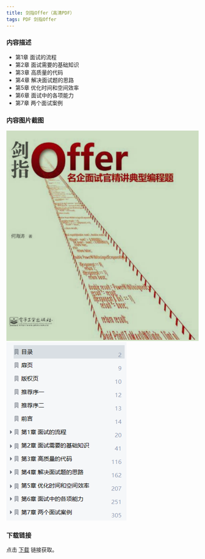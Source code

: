 ```yaml
---
title: 剑指Offer（高清PDF）
tags: PDF 剑指Offer
---
```



### 内容描述

- 第1章 面试的流程
- 第2章 面试需要的基础知识
- 第3章 高质量的代码
- 第4章 解决面试题的思路
- 第5章 优化时间和空间效率
- 第6章 面试中的各项能力
- 第7章 两个面试案例


### 内容图片截图

<img class="image image--xl" src="/assets/resource/docs/2018-08-06-res-sword-finger-offer-1.png"/>

<img class="image image--xl" src="/assets/resource/docs/2018-08-06-res-sword-finger-offer-2.png"/>


### 下载链接

点击 [下载](http://www.tupianx.com/p.php?8tp=t3.24535a25b66.pg3) 链接获取。


<br/>


